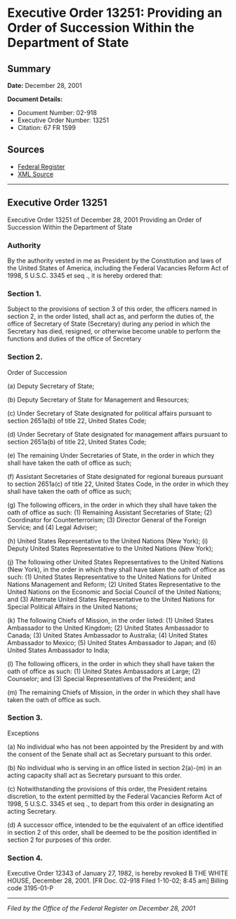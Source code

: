 # Executive Order 13251: Providing an Order of Succession Within the Department of State

## Summary

**Date:** December 28, 2001

**Document Details:**
- Document Number: 02-918
- Executive Order Number: 13251
- Citation: 67 FR 1599

## Sources
- [Federal Register](https://www.federalregister.gov/documents/2002/01/11/02-918/providing-an-order-of-succession-within-the-department-of-state)
- [XML Source](https://www.federalregister.gov/documents/full_text/xml/2002/01/11/02-918.xml)

---

## Executive Order 13251

Executive Order 13251 of December 28, 2001
Providing an Order of Succession Within the Department of State
### Authority

By the authority vested in me as President by the Constitution and laws of the United States of America, including the Federal Vacancies Reform Act of 1998, 5 U.S.C. 3345 
et seq
., it is hereby ordered that:
### Section 1.

Subject to the provisions of section 3 of this order, the officers named in section 2, in the order listed, shall act as, and perform the duties of, the office of Secretary of State (Secretary) during any period in which the Secretary has died, resigned, or otherwise become unable to perform the functions and duties of the office of Secretary
### Section 2.

Order of Succession

(a) Deputy Secretary of State;

(b) Deputy Secretary of State for Management and Resources;

(c) Under Secretary of State designated for political affairs pursuant to section 2651a(b) of title 22, United States Code;

(d) Under Secretary of State designated for management affairs pursuant to section 2651a(b) of title 22, United States Code;

(e) The remaining Under Secretaries of State, in the order in which they shall have taken the oath of office as such;

(f) Assistant Secretaries of State designated for regional bureaus pursuant to section 2651a(c) of title 22, United States Code, in the order in which they shall have taken the oath of office as such;

(g) The following officers, in the order in which they shall have taken the oath of office as such:
    (1) Remaining Assistant Secretaries of State;
    (2) Coordinator for Counterterrorism;
    (3) Director General of the Foreign Service; and
    (4) Legal Adviser;

(h) United States Representative to the United Nations (New York);
    (i) Deputy United States Representative to the United Nations (New York);

(j) The following other United States Representatives to the United Nations (New York), in the order in which they shall have taken the oath of office as such:
    (1) United States Representative to the United Nations for United Nations Management and Reform;
    (2) United States Representative to the United Nations on the Economic and Social Council of the United Nations; and
    (3) Alternate United States Representative to the United Nations for Special Political Affairs in the United Nations;

(k) The following Chiefs of Mission, in the order listed:
    (1) United States Ambassador to the United Kingdom;
    (2) United States Ambassador to Canada;
    (3) United States Ambassador to Australia;
    (4) United States Ambassador to Mexico;
    (5) United States Ambassador to Japan; and
    (6) United States Ambassador to India;

(l) The following officers, in the order in which they shall have taken the oath of office as such:
    (1) United States Ambassadors at Large;
    (2) Counselor; and
    (3) Special Representatives of the President; and

(m) The remaining Chiefs of Mission, in the order in which they shall have taken the oath of office as such.
### Section 3.

Exceptions

(a) No individual who has not been appointed by the President by and with the consent of the Senate shall act as Secretary pursuant to this order.

(b) No individual who is serving in an office listed in section 2(a)-(m) in an acting capacity shall act as Secretary pursuant to this order.

(c) Notwithstanding the provisions of this order, the President retains discretion, to the extent permitted by the Federal Vacancies Reform Act of 1998, 5 U.S.C. 3345 
et seq
., to depart from this order in designating an acting Secretary.

(d) A successor office, intended to be the equivalent of an office identified in section 2 of this order, shall be deemed to be the position identified in section 2 for purposes of this order.
### Section 4.

Executive Order 12343 of January 27, 1982, is hereby revoked
B
THE WHITE HOUSE,
December 28, 2001.
[FR Doc. 02-918
Filed 1-10-02; 8:45 am]
Billing code 3195-01-P

---

*Filed by the Office of the Federal Register on December 28, 2001*
